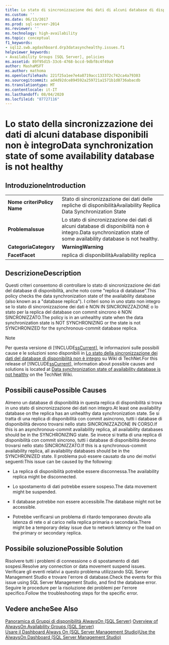 ```yaml
---
title: Lo stato di sincronizzazione dei dati di alcuni database di disponibilità non è integro | Microsoft Docs
ms.custom: ''
ms.date: 06/13/2017
ms.prod: sql-server-2014
ms.reviewer: ''
ms.technology: high-availability
ms.topic: conceptual
f1_keywords:
- sql12.swb.agdashboard.drp3datasynchealthy.issues.f1
helpviewer_keywords:
- Availability Groups [SQL Server], policies
ms.assetid: 89f95d15-33c6-4768-bccd-9dbf8c4f49a9
author: MashaMSFT
ms.author: mathoma
ms.openlocfilehash: 221f25a1ee7e4a8719acc133372c742ca4a79303
ms.sourcegitcommit: ad4d92dce894592a259721a1571b1d8736abacdb
ms.translationtype: MT
ms.contentlocale: it-IT
ms.lasthandoff: 08/04/2020
ms.locfileid: "87727116"
---
```

# <a name="data-synchronization-state-of-some-availability-database-is-not-healthy"></a><span data-ttu-id="658dd-102">Lo stato della sincronizzazione dei dati di alcuni database disponibili non è integro</span><span class="sxs-lookup"><span data-stu-id="658dd-102">Data synchronization state of some availability database is not healthy</span></span>
    
## <a name="introduction"></a><span data-ttu-id="658dd-103">Introduzione</span><span class="sxs-lookup"><span data-stu-id="658dd-103">Introduction</span></span>  
  
|||  
|-|-|  
|<span data-ttu-id="658dd-104">**Nome criteri**</span><span class="sxs-lookup"><span data-stu-id="658dd-104">**Policy Name**</span></span>|<span data-ttu-id="658dd-105">Stato di sincronizzazione dei dati delle repliche di disponibilità</span><span class="sxs-lookup"><span data-stu-id="658dd-105">Availability Replica Data Synchronization State</span></span>|  
|<span data-ttu-id="658dd-106">**Problema**</span><span class="sxs-lookup"><span data-stu-id="658dd-106">**Issue**</span></span>|<span data-ttu-id="658dd-107">Lo stato di sincronizzazione dei dati di alcuni database di disponibilità non è integro.</span><span class="sxs-lookup"><span data-stu-id="658dd-107">Data synchronization state of some availability database is not healthy.</span></span>|  
|<span data-ttu-id="658dd-108">**Categoria**</span><span class="sxs-lookup"><span data-stu-id="658dd-108">**Category**</span></span>|<span data-ttu-id="658dd-109">**Warning**</span><span class="sxs-lookup"><span data-stu-id="658dd-109">**Warning**</span></span>|  
|<span data-ttu-id="658dd-110">**Facet**</span><span class="sxs-lookup"><span data-stu-id="658dd-110">**Facet**</span></span>|<span data-ttu-id="658dd-111">replica di disponibilità</span><span class="sxs-lookup"><span data-stu-id="658dd-111">Availability replica</span></span>|  
  
## <a name="description"></a><span data-ttu-id="658dd-112">Descrizione</span><span class="sxs-lookup"><span data-stu-id="658dd-112">Description</span></span>  
 <span data-ttu-id="658dd-113">Questi criteri consentono di controllare lo stato di sincronizzazione dei dati del database di disponibilità, anche noto come "replica di database".</span><span class="sxs-lookup"><span data-stu-id="658dd-113">This policy checks the data synchronization state of the availability database (also known as a "database replica").</span></span> <span data-ttu-id="658dd-114">I criteri sono in uno stato non integro se lo stato di sincronizzazione dei dati è NON IN SINCRONIZZAZIONE o lo stato per la replica del database con commit sincrono è NON SINCRONIZZATO.</span><span class="sxs-lookup"><span data-stu-id="658dd-114">The policy is in an unhealthy state when the data synchronization state is NOT SYNCHRONIZING or the state is not SYNCHRONIZED for the synchronous-commit database replica.</span></span>  
  
> [!NOTE]  
>  <span data-ttu-id="658dd-115">Per questa versione di [!INCLUDE[ssCurrent](../../../includes/sscurrent-md.md)], le informazioni sulle possibili cause e le soluzioni sono disponibili in [Lo stato della sincronizzazione dei dati del database di disponibilità non è integro](https://go.microsoft.com/fwlink/p/?LinkId=220863) su Wiki di TechNet.</span><span class="sxs-lookup"><span data-stu-id="658dd-115">For this release of [!INCLUDE[ssCurrent](../../../includes/sscurrent-md.md)], information about possible causes and solutions is located at [Data synchronization state of availability database is not healthy](https://go.microsoft.com/fwlink/p/?LinkId=220863) on the TechNet Wiki.</span></span>  
  
## <a name="possible-causes"></a><span data-ttu-id="658dd-116">Possibili cause</span><span class="sxs-lookup"><span data-stu-id="658dd-116">Possible Causes</span></span>  
 <span data-ttu-id="658dd-117">Almeno un database di disponibilità in questa replica di disponibilità si trova in uno stato di sincronizzazione dei dati non integro.</span><span class="sxs-lookup"><span data-stu-id="658dd-117">At least one availability database on the replica has an unhealthy data synchronization state.</span></span> <span data-ttu-id="658dd-118">Se si tratta di una replica di disponibilità con commit asincrono, tutti i database di disponibilità devono trovarsi nello stato SINCRONIZZAZIONE IN CORSO.</span><span class="sxs-lookup"><span data-stu-id="658dd-118">If this is an asynchronous-commit availability replica, all availability databases should be in the SYNCHRONIZING state.</span></span> <span data-ttu-id="658dd-119">Se invece si tratta di una replica di disponibilità con commit sincrono, tutti i database di disponibilità devono trovarsi nello stato SINCRONIZZATO.</span><span class="sxs-lookup"><span data-stu-id="658dd-119">If this is a synchronous-commit availability replica, all availability databases should be in the SYNCHRONIZED state.</span></span> <span data-ttu-id="658dd-120">Il problema può essere causato da uno dei motivi seguenti:</span><span class="sxs-lookup"><span data-stu-id="658dd-120">This issue can be caused by the following:</span></span>  
  
-   <span data-ttu-id="658dd-121">La replica di disponibilità potrebbe essere disconnessa.</span><span class="sxs-lookup"><span data-stu-id="658dd-121">The availability replica might be disconnected.</span></span>  
  
-   <span data-ttu-id="658dd-122">Lo spostamento di dati potrebbe essere sospeso.</span><span class="sxs-lookup"><span data-stu-id="658dd-122">The data movement might be suspended.</span></span>  
  
-   <span data-ttu-id="658dd-123">Il database potrebbe non essere accessibile.</span><span class="sxs-lookup"><span data-stu-id="658dd-123">The database might not be accessible.</span></span>  
  
-   <span data-ttu-id="658dd-124">Potrebbe verificarsi un problema di ritardo temporaneo dovuto alla latenza di rete o al carico nella replica primaria o secondaria.</span><span class="sxs-lookup"><span data-stu-id="658dd-124">There might be a temporary delay issue due to network latency or the load on the primary or secondary replica.</span></span>  
  
## <a name="possible-solution"></a><span data-ttu-id="658dd-125">Possibile soluzione</span><span class="sxs-lookup"><span data-stu-id="658dd-125">Possible Solution</span></span>  
 <span data-ttu-id="658dd-126">Risolvere tutti i problemi di connessione o di spostamento di dati sospesi.</span><span class="sxs-lookup"><span data-stu-id="658dd-126">Resolve any connection or data movement suspend issues.</span></span> <span data-ttu-id="658dd-127">Verificare gli eventi relativi a questo problema utilizzando SQL Server Management Studio e trovare l'errore di database.</span><span class="sxs-lookup"><span data-stu-id="658dd-127">Check the events for this issue using SQL Server Management Studio, and find the database error.</span></span> <span data-ttu-id="658dd-128">Seguire le procedure per la risoluzione dei problemi per l'errore specifico.</span><span class="sxs-lookup"><span data-stu-id="658dd-128">Follow the troubleshooting steps for the specific error.</span></span>  
  
## <a name="see-also"></a><span data-ttu-id="658dd-129">Vedere anche</span><span class="sxs-lookup"><span data-stu-id="658dd-129">See Also</span></span>  
 <span data-ttu-id="658dd-130">[Panoramica di Gruppi di disponibilità AlwaysOn &#40;SQL Server&#41;](overview-of-always-on-availability-groups-sql-server.md) </span><span class="sxs-lookup"><span data-stu-id="658dd-130">[Overview of AlwaysOn Availability Groups &#40;SQL Server&#41;](overview-of-always-on-availability-groups-sql-server.md) </span></span>  
 [<span data-ttu-id="658dd-131">Usare il Dashboard Always On &#40;SQL Server Management Studio&#41;</span><span class="sxs-lookup"><span data-stu-id="658dd-131">Use the AlwaysOn Dashboard &#40;SQL Server Management Studio&#41;</span></span>](use-the-always-on-dashboard-sql-server-management-studio.md)  
  
  
